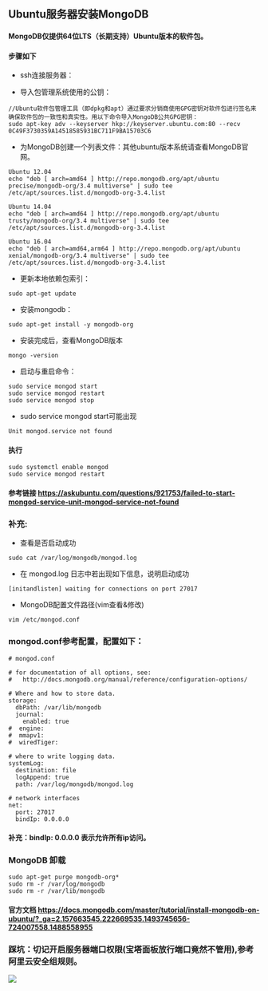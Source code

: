 ## Ubuntu服务器安装MongoDB
#### MongoDB仅提供64位LTS（长期支持）Ubuntu版本的软件包。
#### 步骤如下
- ssh连接服务器：

- 导入包管理系统使用的公钥：

```
//Ubuntu软件包管理工具（即dpkg和apt）通过要求分销商使用GPG密钥对软件包进行签名来确保软件包的一致性和真实性。用以下命令导入MongoDB公共GPG密钥：
sudo apt-key adv --keyserver hkp://keyserver.ubuntu.com:80 --recv 0C49F3730359A14518585931BC711F9BA15703C6
```
- 为MongoDB创建一个列表文件：其他ubuntu版本系统请查看MongoDB官网。

```
Ubuntu 12.04
echo "deb [ arch=amd64 ] http://repo.mongodb.org/apt/ubuntu precise/mongodb-org/3.4 multiverse" | sudo tee /etc/apt/sources.list.d/mongodb-org-3.4.list

Ubuntu 14.04
echo "deb [ arch=amd64 ] http://repo.mongodb.org/apt/ubuntu trusty/mongodb-org/3.4 multiverse" | sudo tee /etc/apt/sources.list.d/mongodb-org-3.4.list

Ubuntu 16.04
echo "deb [ arch=amd64,arm64 ] http://repo.mongodb.org/apt/ubuntu xenial/mongodb-org/3.4 multiverse" | sudo tee /etc/apt/sources.list.d/mongodb-org-3.4.list
```

- 更新本地依赖包索引：

```
sudo apt-get update
```

- 安装mongodb：

```
sudo apt-get install -y mongodb-org
```
- 安装完成后，查看MongoDB版本

```
mongo -version
```
- 启动与重启命令：

```
sudo service mongod start
sudo service mongod restart
sudo service mongod stop
```

- sudo service mongod start可能出现

``` 
Unit mongod.service not found
```
#### 执行
```
sudo systemctl enable mongod
sudo service mongod restart
```
#### 参考链接 <https://askubuntu.com/questions/921753/failed-to-start-mongod-service-unit-mongod-service-not-found>

### 补充:
- 查看是否启动成功

```
sudo cat /var/log/mongodb/mongod.log
```

- 在 mongod.log 日志中若出现如下信息，说明启动成功

```
[initandlisten] waiting for connections on port 27017
```

- MongoDB配置文件路径(vim查看&修改)

```
vim /etc/mongod.conf
```

### mongod.conf参考配置，配置如下：
```
# mongod.conf

# for documentation of all options, see:
#   http://docs.mongodb.org/manual/reference/configuration-options/

# Where and how to store data.
storage:
  dbPath: /var/lib/mongodb
  journal:
    enabled: true
#  engine:
#  mmapv1:
#  wiredTiger:

# where to write logging data.
systemLog:
  destination: file
  logAppend: true
  path: /var/log/mongodb/mongod.log

# network interfaces
net:
  port: 27017
  bindIp: 0.0.0.0
```
#### 补充：bindIp: 0.0.0.0 表示允许所有ip访问。

### MongoDB 卸载

```
sudo apt-get purge mongodb-org*
sudo rm -r /var/log/mongodb
sudo rm -r /var/lib/mongodb
```

#### 官方文档 <https://docs.mongodb.com/master/tutorial/install-mongodb-on-ubuntu/?_ga=2.157663545.222669535.1493745656-724007558.1488558955>
### 踩坑：切记开启服务器端口权限(宝塔面板放行端口竟然不管用),参考阿里云安全组规则。
![](http://p2bzzkn05.bkt.clouddn.com/18-6-20/43353613.jpg)

